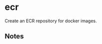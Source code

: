 # ecr

Create an ECR repository for docker images.

## Notes

<!-- BEGINNING OF PRE-COMMIT-TERRAFORM DOCS HOOK -->

<!-- END OF PRE-COMMIT-TERRAFORM DOCS HOOK -->
